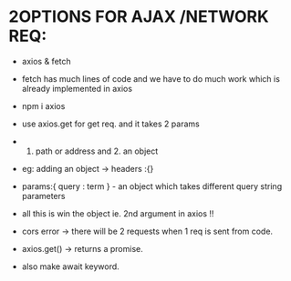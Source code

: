 # 2OPTIONS FOR AJAX /NETWORK REQ:

- axios & fetch
- fetch has much lines of code and we have to do much work which is already implemented in axios

- npm i axios

- use axios.get for get req. and it takes 2 params
- 1. path or address and 2. an object

- eg: adding an object -> headers :{}
- params:{ query : term } - an object which takes different query string parameters
- all this is win the object ie. 2nd argument in axios !!

- cors error -> there will be 2 requests when 1 req is sent from code.

- axios.get() -> returns a promise.
- also make await keyword.
